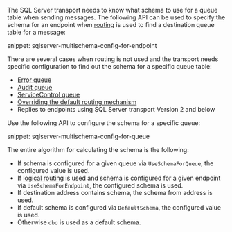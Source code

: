 The SQL Server transport needs to know what schema to use for a queue table when sending messages. The following API can be used to specify the schema for an endpoint when [routing](/nservicebus/messaging/routing.md) is used to find a destination queue table for a message:

snippet: sqlserver-multischema-config-for-endpoint

There are several cases when routing is not used and the transport needs specific configuration to find out the schema for a specific queue table:

  - [Error queue](/nservicebus/recoverability/configure-error-handling.md#configure-the-error-queue-address)
  - [Audit queue](/nservicebus/operations/auditing.md#configuring-auditing)
  - [ServiceControl queue](/servicecontrol/plugins/heartbeat.md#configuration-servicecontrol-queue)
  - [Overriding the default routing mechanism](/nservicebus/messaging/send-a-message.md#overriding-the-default-routing)
  - Replies to endpoints using SQL Server transport Version 2 and below

Use the following API to configure the schema for a specific queue:

snippet: sqlserver-multischema-config-for-queue

The entire algorithm for calculating the schema is the following:

 * If schema is configured for a given queue via `UseSchemaForQueue`, the configured value is used.
 * If [logical routing](/nservicebus/messaging/routing.md#command-routing) is used and schema is configured for a given endpoint via `UseSchemaForEndpoint`, the configured schema is used.
 * If destination address contains schema, the schema from address is used.
 * If default schema is configured via `DefaultSchema`, the configured value is used.
 * Otherwise `dbo` is used as a default schema.